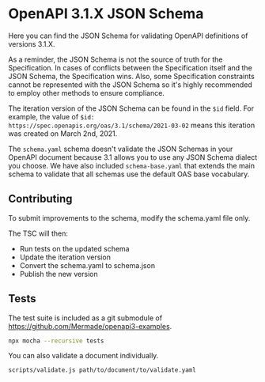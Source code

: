 # OpenAPI 3.1.X JSON Schema

Here you can find the JSON Schema for validating OpenAPI definitions of versions
3.1.X.

As a reminder, the JSON Schema is not the source of truth for the Specification.
In cases of conflicts between the Specification itself and the JSON Schema, the
Specification wins. Also, some Specification constraints cannot be represented
with the JSON Schema so it's highly recommended to employ other methods to
ensure compliance.

The iteration version of the JSON Schema can be found in the `$id` field. For
example, the value of `$id: https://spec.openapis.org/oas/3.1/schema/2021-03-02`
means this iteration was created on March 2nd, 2021.

The `schema.yaml` schema doesn't validate the JSON Schemas in your OpenAPI
document because 3.1 allows you to use any JSON Schema dialect you choose. We
have also included `schema-base.yaml` that extends the main schema to validate
that all schemas use the default OAS base vocabulary.

## Contributing
To submit improvements to the schema, modify the schema.yaml file only.

The TSC will then:
- Run tests on the updated schema
- Update the iteration version
- Convert the schema.yaml to schema.json
- Publish the new version

## Tests
The test suite is included as a git submodule of https://github.com/Mermade/openapi3-examples.

```bash
npx mocha --recursive tests
```

You can also validate a document individually.

```bash
scripts/validate.js path/to/document/to/validate.yaml
```
